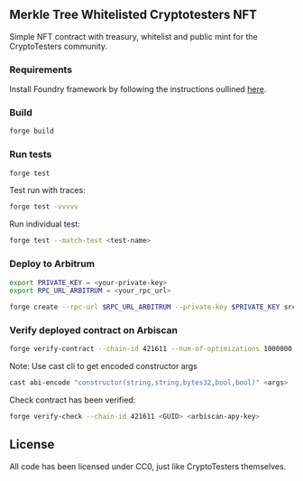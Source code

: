 ## Merkle Tree Whitelisted Cryptotesters NFT

Simple NFT contract with treasury, whitelist and public mint for the CryptoTesters community.

### Requirements

Install Foundry framework by following the instructions oullined [here](https://book.getfoundry.sh/getting-started/installation.html).

### Build

```bash
forge build
```

### Run tests

```bash
forge test
```

Test run with traces:

```bash
forge test -vvvvv
```

Run individual test:

```bash
forge test --match-test <test-name>
```

### Deploy to Arbitrum

```bash
export PRIVATE_KEY = <your-private-key>
export RPC_URL_ARBITRUM = <your_rpc_url>
```

```bash
forge create --rpc-url $RPC_URL_ARBITRUM --private-key $PRIVATE_KEY src/ERC721CryptoTesters.sol:ERC721CryptoTesters --constructor-args <args>
```

### Verify deployed contract on Arbiscan

```bash
forge verify-contract --chain-id 421611 --num-of-optimizations 1000000 --constructor-args <abi-encoded-args> --compiler-version v0.8.0+commit.c7dfd78e <deployment-address> src/ERC721CryptoTesters.sol:ERC721CryptoTesters <arbiscan-apy-key>
```

Note: Use cast cli to get encoded constructor args

```bash
cast abi-encode "constructor(string,string,bytes32,bool,bool)" <args>
```

Check contract has been verified:

```bash
forge verify-check --chain-id 421611 <GUID> <arbiscan-apy-key>
```

## License

All code has been licensed under CC0, just like CryptoTesters themselves.
